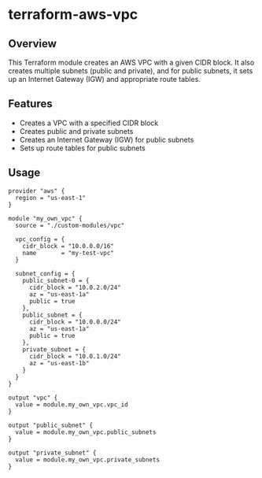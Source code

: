 # terraform-aws-vpc

## Overview

This Terraform module creates an AWS VPC with a given CIDR block. It also creates multiple subnets (public and private), and for public subnets, it sets up an Internet Gateway (IGW) and appropriate route tables.

## Features

- Creates a VPC with a specified CIDR block
- Creates public and private subnets
- Creates an Internet Gateway (IGW) for public subnets
- Sets up route tables for public subnets

## Usage
```
provider "aws" {
  region = "us-east-1"
}

module "my_own_vpc" {
  source = "./custom-modules/vpc"

  vpc_config = {
    cidr_block = "10.0.0.0/16"
    name       = "my-test-vpc"
  }

  subnet_config = {
    public_subnet-0 = {
      cidr_block = "10.0.2.0/24"
      az = "us-east-1a"
      public = true
    },
    public_subnet = {
      cidr_block = "10.0.0.0/24"
      az = "us-east-1a"
      public = true
    },
    private_subnet = {
      cidr_block = "10.0.1.0/24"
      az = "us-east-1b"
    }
  }
}

output "vpc" {
  value = module.my_own_vpc.vpc_id
}

output "public_subnet" {
  value = module.my_own_vpc.public_subnets
}

output "private_subnet" {
  value = module.my_own_vpc.private_subnets
}
```